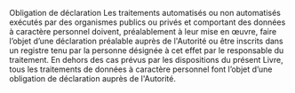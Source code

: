 Obligation de déclaration
Les traitements automatisés ou non automatisés exécutés par des organismes publics ou privés et comportant des données à caractère personnel doivent, préalablement à leur mise en œuvre, faire l’objet d’une déclaration préalable auprès de l'Autorité ou être inscrits dans un registre tenu par la personne désignée à cet effet par le responsable du traitement.
En dehors des cas prévus par les dispositions du présent Livre, tous les traitements de données à caractère personnel font l’objet d’une obligation de déclaration auprès de l'Autorité.